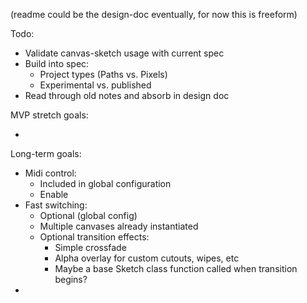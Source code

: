 (readme could be the design-doc eventually, for now this is freeform)

Todo:

-   Validate canvas-sketch usage with current spec
-   Build into spec:
    -   Project types (Paths vs. Pixels)
    -   Experimental vs. published
-   Read through old notes and absorb in design doc

MVP stretch goals:

-

Long-term goals:

-   Midi control:
    -   Included in global configuration
    -   Enable
-   Fast switching:
    -   Optional (global config)
    -   Multiple canvases already instantiated
    -   Optional transition effects:
        -   Simple crossfade
        -   Alpha overlay for custom cutouts, wipes, etc
        -   Maybe a base Sketch class function called when transition begins?
-
